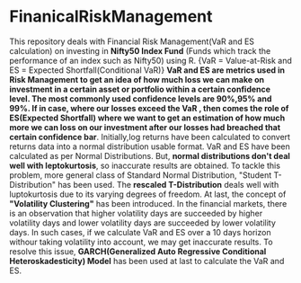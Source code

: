 # FinanicalRiskManagement
This repository deals with Financial Risk Management(VaR and ES calculation) on investing in **Nifty50 Index Fund** (Funds which track the performance of an index such as Nifty50) using R. {VaR = Value-at-Risk and ES = Expected Shortfall(Conditional VaR)}
**VaR and ES are metrics used in Risk Management to get an idea of how much loss we can make on investment in a certain asset or portfolio within a certain confidence level. The most commonly used confidence levels are 90%,95% and 99%. If in case, where our losses exceed the VaR , then comes the role of ES(Expected Shortfall) where we want to get an estimation of how much more we can loss on our investment after our losses had breached that certain confidence bar**.
Initially,log returns have been calculated to convert returns data into a normal distribution usable format. VaR and ES have been calculated as per Normal Distributions. But, **normal distributions don't deal well with leptokurtosis**, so inaccurate results are obtained. To tackle this problem, more general class of Standard Normal Distribution, "Student T-Distribution" has been used. The **rescaled T-Distribution** deals well with luptokurtosis due to its varying degrees of freedom. 
At last, the concept of **"Volatility Clustering"** has been introduced. In the financial markets, there is an observation that higher volatility days are succeeded by higher volatility days and lower volatility days are succeeded by lower volatility days. In such cases, if we calculate VaR and ES over a 10 days horizon withour taking volatility into account, we may get inaccurate results. To resolve this issue, **GARCH(Generalized Auto Regressive Conditional Heteroskadesticity) Model** has been used at last to calculate the VaR and ES.
